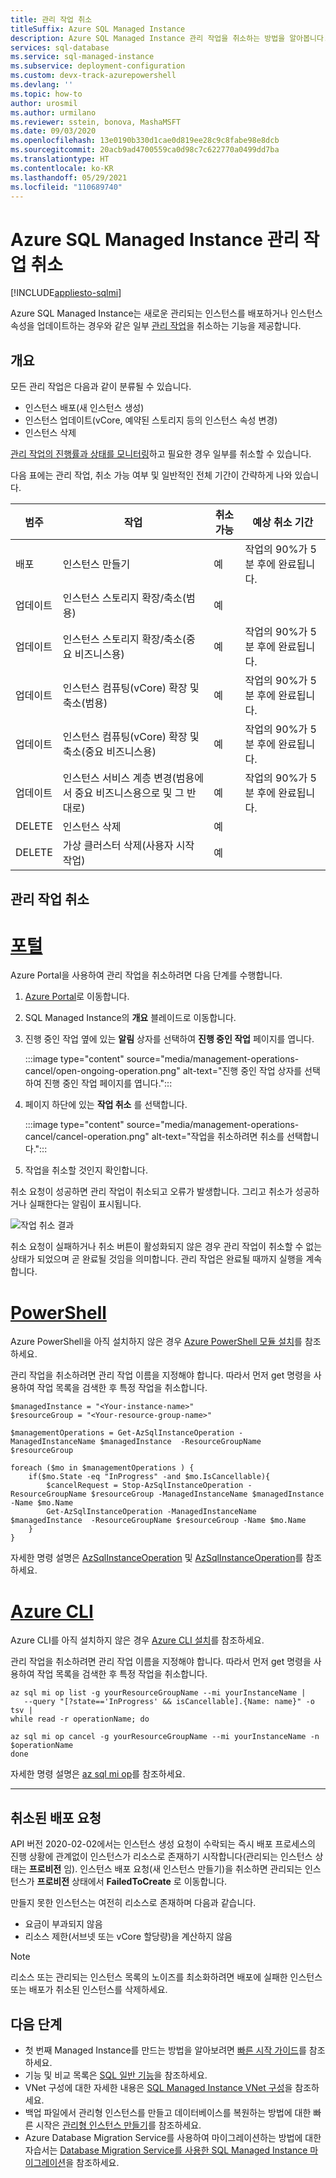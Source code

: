 ```yaml
---
title: 관리 작업 취소
titleSuffix: Azure SQL Managed Instance
description: Azure SQL Managed Instance 관리 작업을 취소하는 방법을 알아봅니다.
services: sql-database
ms.service: sql-managed-instance
ms.subservice: deployment-configuration
ms.custom: devx-track-azurepowershell
ms.devlang: ''
ms.topic: how-to
author: urosmil
ms.author: urmilano
ms.reviewer: sstein, bonova, MashaMSFT
ms.date: 09/03/2020
ms.openlocfilehash: 13e0190b330d1cae0d819ee28c9c8fabe98e8dcb
ms.sourcegitcommit: 20acb9ad4700559ca0d98c7c622770a0499dd7ba
ms.translationtype: HT
ms.contentlocale: ko-KR
ms.lasthandoff: 05/29/2021
ms.locfileid: "110689740"
---
```

# <a name="canceling-azure-sql-managed-instance-management-operations"></a>Azure SQL Managed Instance 관리 작업 취소
[!INCLUDE[appliesto-sqlmi](../includes/appliesto-sqlmi.md)]

Azure SQL Managed Instance는 새로운 관리되는 인스턴스를 배포하거나 인스턴스 속성을 업데이트하는 경우와 같은 일부 [관리 작업](management-operations-overview.md)을 취소하는 기능을 제공합니다. 

## <a name="overview"></a>개요

 모든 관리 작업은 다음과 같이 분류될 수 있습니다.

- 인스턴스 배포(새 인스턴스 생성)
- 인스턴스 업데이트(vCore, 예약된 스토리지 등의 인스턴스 속성 변경)
- 인스턴스 삭제

[관리 작업의 진행률과 상태를 모니터링](management-operations-monitor.md)하고 필요한 경우 일부를 취소할 수 있습니다. 

다음 표에는 관리 작업, 취소 가능 여부 및 일반적인 전체 기간이 간략하게 나와 있습니다.

범주  |작업  |취소 가능  |예상 취소 기간  |
|---------|---------|---------|---------|
|배포 |인스턴스 만들기 |예 |작업의 90%가 5분 후에 완료됩니다. |
|업데이트 |인스턴스 스토리지 확장/축소(범용) |예 |  |
|업데이트 |인스턴스 스토리지 확장/축소(중요 비즈니스용) |예 |작업의 90%가 5분 후에 완료됩니다. |
|업데이트 |인스턴스 컴퓨팅(vCore) 확장 및 축소(범용) |예 |작업의 90%가 5분 후에 완료됩니다. |
|업데이트 |인스턴스 컴퓨팅(vCore) 확장 및 축소(중요 비즈니스용) |예 |작업의 90%가 5분 후에 완료됩니다. |
|업데이트 |인스턴스 서비스 계층 변경(범용에서 중요 비즈니스용으로 및 그 반대로) |예 |작업의 90%가 5분 후에 완료됩니다. |
|DELETE |인스턴스 삭제 |예 |  |
|DELETE |가상 클러스터 삭제(사용자 시작 작업) |예 |  |

## <a name="cancel-management-operation"></a>관리 작업 취소

# <a name="portal"></a>[포털](#tab/azure-portal)

Azure Portal을 사용하여 관리 작업을 취소하려면 다음 단계를 수행합니다.

1. [Azure Portal](https://portal.azure.com)로 이동합니다.
1. SQL Managed Instance의 **개요** 블레이드로 이동합니다. 
1. 진행 중인 작업 옆에 있는 **알림** 상자를 선택하여 **진행 중인 작업** 페이지를 엽니다. 

   :::image type="content" source="media/management-operations-cancel/open-ongoing-operation.png" alt-text="진행 중인 작업 상자를 선택하여 진행 중인 작업 페이지를 엽니다.":::

1. 페이지 하단에 있는 **작업 취소** 를 선택합니다. 

   :::image type="content" source="media/management-operations-cancel/cancel-operation.png" alt-text="작업을 취소하려면 취소를 선택합니다.":::

1. 작업을 취소할 것인지 확인합니다. 


취소 요청이 성공하면 관리 작업이 취소되고 오류가 발생합니다. 그리고 취소가 성공하거나 실패한다는 알림이 표시됩니다.

![작업 취소 결과](./media/management-operations-cancel/canceling-operation-result.png)


취소 요청이 실패하거나 취소 버튼이 활성화되지 않은 경우 관리 작업이 취소할 수 없는 상태가 되었으며 곧 완료될 것임을 의미합니다.  관리 작업은 완료될 때까지 실행을 계속합니다.

# <a name="powershell"></a>[PowerShell](#tab/azure-powershell)

Azure PowerShell을 아직 설치하지 않은 경우 [Azure PowerShell 모듈 설치](/powershell/azure/install-az-ps)를 참조하세요.

관리 작업을 취소하려면 관리 작업 이름을 지정해야 합니다. 따라서 먼저 get 명령을 사용하여 작업 목록을 검색한 후 특정 작업을 취소합니다.

```powershell-interactive
$managedInstance = "<Your-instance-name>"
$resourceGroup = "<Your-resource-group-name>"

$managementOperations = Get-AzSqlInstanceOperation -ManagedInstanceName $managedInstance  -ResourceGroupName $resourceGroup

foreach ($mo in $managementOperations ) {
    if($mo.State -eq "InProgress" -and $mo.IsCancellable){
        $cancelRequest = Stop-AzSqlInstanceOperation -ResourceGroupName $resourceGroup -ManagedInstanceName $managedInstance -Name $mo.Name
        Get-AzSqlInstanceOperation -ManagedInstanceName $managedInstance  -ResourceGroupName $resourceGroup -Name $mo.Name
    }
}
```

자세한 명령 설명은 [AzSqlInstanceOperation](/powershell/module/az.sql/get-azsqlinstanceoperation) 및 [AzSqlInstanceOperation](/powershell/module/az.sql/stop-azsqlinstanceoperation)를 참조하세요.

# <a name="azure-cli"></a>[Azure CLI](#tab/azure-cli)

Azure CLI를 아직 설치하지 않은 경우 [Azure CLI 설치](/cli/azure/install-azure-cli)를 참조하세요.

관리 작업을 취소하려면 관리 작업 이름을 지정해야 합니다. 따라서 먼저 get 명령을 사용하여 작업 목록을 검색한 후 특정 작업을 취소합니다.

```azurecli-interactive
az sql mi op list -g yourResourceGroupName --mi yourInstanceName |
   --query "[?state=='InProgress' && isCancellable].{Name: name}" -o tsv |
while read -r operationName; do

az sql mi op cancel -g yourResourceGroupName --mi yourInstanceName -n $operationName
done
```

자세한 명령 설명은 [az sql mi op](/cli/azure/sql/mi/op)를 참조하세요.

---

## <a name="canceled-deployment-request"></a>취소된 배포 요청

API 버전 2020-02-02에서는 인스턴스 생성 요청이 수락되는 즉시 배포 프로세스의 진행 상황에 관계없이 인스턴스가 리소스로 존재하기 시작합니다(관리되는 인스턴스 상태는 **프로비전** 임). 인스턴스 배포 요청(새 인스턴스 만들기)을 취소하면 관리되는 인스턴스가 **프로비전** 상태에서 **FailedToCreate** 로 이동합니다.

만들지 못한 인스턴스는 여전히 리소스로 존재하며 다음과 같습니다. 

- 요금이 부과되지 않음
- 리소스 제한(서브넷 또는 vCore 할당량)을 계산하지 않음


> [!NOTE]
> 리소스 또는 관리되는 인스턴스 목록의 노이즈를 최소화하려면 배포에 실패한 인스턴스 또는 배포가 취소된 인스턴스를 삭제하세요. 


## <a name="next-steps"></a>다음 단계

- 첫 번째 Managed Instance를 만드는 방법을 알아보려면 [빠른 시작 가이드](instance-create-quickstart.md)를 참조하세요.
- 기능 및 비교 목록은 [SQL 일반 기능](../database/features-comparison.md)을 참조하세요.
- VNet 구성에 대한 자세한 내용은 [SQL Managed Instance VNet 구성](connectivity-architecture-overview.md)을 참조하세요.
- 백업 파일에서 관리형 인스턴스를 만들고 데이터베이스를 복원하는 방법에 대한 빠른 시작은 [관리형 인스턴스 만들기](instance-create-quickstart.md)를 참조하세요.
- Azure Database Migration Service를 사용하여 마이그레이션하는 방법에 대한 자습서는 [Database Migration Service를 사용한 SQL Managed Instance 마이그레이션](../../dms/tutorial-sql-server-to-managed-instance.md)을 참조하세요.
